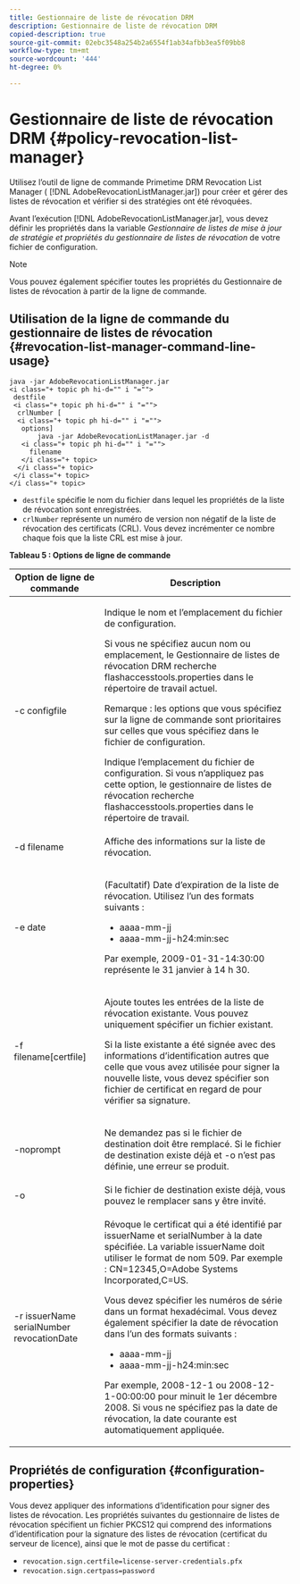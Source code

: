 ```yaml
---
title: Gestionnaire de liste de révocation DRM
description: Gestionnaire de liste de révocation DRM
copied-description: true
source-git-commit: 02ebc3548a254b2a6554f1ab34afbb3ea5f09bb8
workflow-type: tm+mt
source-wordcount: '444'
ht-degree: 0%

---
```


# Gestionnaire de liste de révocation DRM {#policy-revocation-list-manager}

Utilisez l’outil de ligne de commande Primetime DRM Revocation List Manager ( [!DNL AdobeRevocationListManager.jar]) pour créer et gérer des listes de révocation et vérifier si des stratégies ont été révoquées.

Avant l’exécution [!DNL AdobeRevocationListManager.jar], vous devez définir les propriétés dans la variable *Gestionnaire de listes de mise à jour de stratégie et propriétés du gestionnaire de listes de révocation* de votre fichier de configuration.

>[!NOTE]
>
>Vous pouvez également spécifier toutes les propriétés du Gestionnaire de listes de révocation à partir de la ligne de commande.

## Utilisation de la ligne de commande du gestionnaire de listes de révocation {#revocation-list-manager-command-line-usage}

```
java -jar AdobeRevocationListManager.jar 
<i class="+ topic ph hi-d="" i "="">
 destfile 
 <i class="+ topic ph hi-d="" i "="">
  crlNumber [
  <i class="+ topic ph hi-d="" i "="">
   options] 
       java -jar AdobeRevocationListManager.jar -d 
   <i class="+ topic ph hi-d="" i "="">
     filename
   </i class="+ topic>
  </i class="+ topic>
 </i class="+ topic>
</i class="+ topic>
```

* `destfile` spécifie le nom du fichier dans lequel les propriétés de la liste de révocation sont enregistrées.
* `crlNumber` représente un numéro de version non négatif de la liste de révocation des certificats (CRL). Vous devez incrémenter ce nombre chaque fois que la liste CRL est mise à jour.

**Tableau 5 : Options de ligne de commande**

<table frame="all" colsep="1" rowsep="1" class="+ topic/table adobe-d/table " id="table_a3y_wqy_n4">  
 <thead class="- topic/thead "> 
  <tr rowsep="1" class="- topic/row "> 
   <th colname="1" class="- topic/entry entry"> Option de ligne de commande </th> 
   <th colname="2" class="- topic/entry entry"> Description </th> 
  </tr> 
 </thead>
 <tbody class="- topic/tbody "> 
  <tr rowsep="1" class="- topic/row "> 
   <td colname="1" class="- topic/entry "><span class="+ topic/ph pr-d/codeph codeph">-c configfile</span> </td> 
   <td colname="2" class="- topic/entry "><p class="- topic/p ">Indique le nom et l’emplacement du fichier de configuration. </p><p class="- topic/p ">Si vous ne spécifiez aucun nom ou emplacement, le Gestionnaire de listes de révocation DRM recherche <span class="filepath"> flashaccesstools.properties</span> dans le répertoire de travail actuel. </p><p>Remarque : les options que vous spécifiez sur la ligne de commande sont prioritaires sur celles que vous spécifiez dans le fichier de configuration. </p>Indique l’emplacement du fichier de configuration. Si vous n’appliquez pas cette option, le gestionnaire de listes de révocation recherche <span class="filepath"> flashaccesstools.properties</span> dans le répertoire de travail. </td> 
  </tr> 
  <tr rowsep="1" class="- topic/row "> 
   <td colname="1" class="- topic/entry "><span class="+ topic/ph pr-d/codeph codeph">-d filename</span> </td> 
   <td colname="2" class="- topic/entry "> <p class="- topic/p ">Affiche des informations sur la liste de révocation. </p> </td> 
  </tr> 
  <tr rowsep="1" class="- topic/row "> 
   <td colname="1" class="- topic/entry "><span class="+ topic/ph pr-d/codeph codeph">-e date</span> </td> 
   <td colname="2" class="- topic/entry "> <p class="- topic/p ">(Facultatif) Date d’expiration de la liste de révocation. Utilisez l’un des formats suivants : 
     <ul id="ul_2C89F8183C3647C593CB67576D9DED07"> 
      <li id="li_A866F6CBCB464193A119A6609C8F3B2A"><span class="+ topic/ph pr-d/codeph codeph">aaaa-mm-jj</span> </li> 
      <li id="li_B5F9F6C995E64464838DDE447848F707"><span class="+ topic/ph pr-d/codeph codeph">aaaa-mm-jj-h24:min:sec</span> </li> 
     </ul>Par exemple, 2009-01-31-14:30:00 représente le 31 janvier à 14 h 30. </p> </td> 
  </tr> 
  <tr rowsep="1" class="- topic/row "> 
   <td colname="1" class="- topic/entry "><span class="codeph">-f filename[certfile]</span> </td> 
   <td colname="2" class="- topic/entry "> <p>Ajoute toutes les entrées de la liste de révocation existante. Vous pouvez uniquement spécifier un fichier existant. </p> <p class="- topic/p ">Si la liste existante a été signée avec des informations d’identification autres que celle que vous avez utilisée pour signer la nouvelle liste, vous devez spécifier son fichier de certificat en regard de pour vérifier sa signature. </p> </td> 
  </tr> 
  <tr rowsep="1" class="- topic/row "> 
   <td colname="1" class="- topic/entry "><span class="codeph"> -noprompt</span> </td> 
   <td colname="2" class="- topic/entry "> <p class="- topic/p ">Ne demandez pas si le fichier de destination doit être remplacé. Si le fichier de destination existe déjà et <span class="codeph"> -o</span> n’est pas définie, une erreur se produit. </p> </td> 
  </tr> 
  <tr rowsep="1" class="- topic/row "> 
   <td colname="1" class="- topic/entry "><span class="codeph"> -o</span> </td> 
   <td colname="2" class="- topic/entry "> Si le fichier de destination existe déjà, vous pouvez le remplacer sans y être invité. </td> 
  </tr> 
  <tr rowsep="0" class="- topic/row "> 
   <td colname="1" class="- topic/entry "><span class="codeph">-r issuerName serialNumber revocationDate</span> </td> 
   <td colname="2" class="- topic/entry "> <p class="- topic/p ">Révoque le certificat qui a été identifié par <span class="codeph"> issuerName</span> et <span class="codeph"> serialNumber</span> à la date spécifiée. La variable <span class="codeph"> issuerName</span> doit utiliser le format de nom 509. Par exemple : <span class="codeph"> CN=12345,O=Adobe Systems Incorporated,C=US</span>. </p> <p>Vous devez spécifier les numéros de série dans un format hexadécimal. Vous devez également spécifier la date de révocation dans l’un des formats suivants : 
     <ul id="ul_1524FBC6818248F3A2B271243E649400"> 
      <li id="li_BC618EA2332D42A59B1B5434CAFFD2AF"><span class="+ topic/ph pr-d/codeph codeph">aaaa-mm-jj</span> </li> 
      <li id="li_97F77810D20C4CF2944EFCFF5DFAE467"><span class="+ topic/ph pr-d/codeph codeph">aaaa-mm-jj-h24:min:sec</span> </li> 
     </ul>Par exemple, 2008-12-1 ou 2008-12-1-00:00:00 pour minuit le 1er décembre 2008. Si vous ne spécifiez pas la date de révocation, la date courante est automatiquement appliquée. </p> </td> 
  </tr> 
 </tbody> 
</table>

## Propriétés de configuration {#configuration-properties}

Vous devez appliquer des informations d’identification pour signer des listes de révocation. Les propriétés suivantes du gestionnaire de listes de révocation spécifient un fichier PKCS12 qui comprend des informations d’identification pour la signature des listes de révocation (certificat du serveur de licence), ainsi que le mot de passe du certificat :

* `revocation.sign.certfile=license-server-credentials.pfx`
* `revocation.sign.certpass=password`
